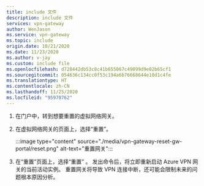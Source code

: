 ```yaml
---
title: include 文件
description: include 文件
services: vpn-gateway
author: WenJason
ms.service: vpn-gateway
ms.topic: include
origin.date: 10/21/2020
ms.date: 11/23/2020
ms.author: v-jay
ms.custom: include file
ms.openlocfilehash: d728442db53c8c41b655067c49099d9e02b65cf1
ms.sourcegitcommit: 054636c134cc0f53c194a6b76668644e18d1c4fe
ms.translationtype: HT
ms.contentlocale: zh-CN
ms.lasthandoff: 11/25/2020
ms.locfileid: "95970762"
---
```

1. 在门户中，转到想要重置的虚拟网络网关。
1. 在虚拟网络网关的页面上，选择“重置”。

   :::image type="content" source="./media/vpn-gateway-reset-gw-portal/reset.png" alt-text="重置网关":::
1. 在“重置”页面上，选择“重置” 。 发出命令后，将立即重新启动 Azure VPN 网关的当前活动实例。 重置网关将导致 VPN 连接中断，还可能会限制未来的问题根本原因分析。
